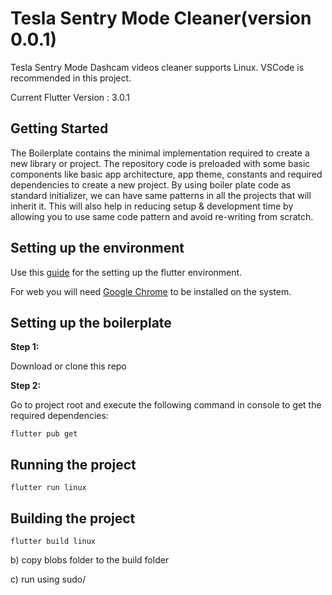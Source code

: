 # Tesla Sentry Mode Cleaner(version 0.0.1)

Tesla Sentry Mode Dashcam videos cleaner supports Linux. VSCode is recommended in this project.

Current Flutter Version : 3.0.1 

## Getting Started

The Boilerplate contains the minimal implementation required to create a new library or project. The repository code is preloaded with some basic components like basic app architecture, app theme, constants and required dependencies to create a new project. By using boiler plate code as standard initializer, we can have same patterns in all the projects that will inherit it. This will also help in reducing setup & development time by allowing you to use same code pattern and avoid re-writing from scratch.

## Setting up the environment

Use this [guide](https://flutter.dev/docs/get-started/install) for the setting up the flutter environment.

For web you will need [Google Chrome](https://www.google.com.au/intl/en_au/chrome/) to be installed on the system.

## Setting up the boilerplate

**Step 1:**

Download or clone this repo

**Step 2:**

Go to project root and execute the following command in console to get the required dependencies: 

```
flutter pub get 
```
## Running the project

```
flutter run linux
``` 
## Building the project

```
flutter build linux
```

b) copy blobs folder to the build folder

c) run using sudo/
